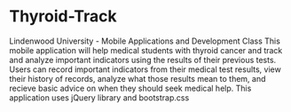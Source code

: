 # Thyroid-Track
Lindenwood University - Mobile Applications and Development Class
This mobile application will help medical students with thyroid cancer and track and analyze important indicators using the results of their previous tests. Users can record important indicators from their medical test results, view their history of records, analyze what those results mean to them, and recieve basic advice on when they should seek medical help. 
This application uses jQuery library and bootstrap.css
